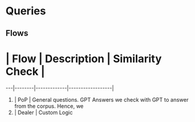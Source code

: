 # Queries

## Flows 
#  | Flow   | Description | Similarity Check |
---|--------|-------------|------------------|
1. | PoP    | General questions. GPT Answers we check with GPT to answer from the corpus. Hence, we 
2. | Dealer | Custom Logic